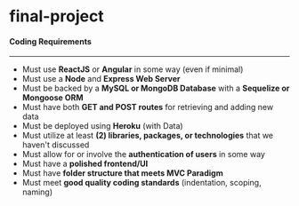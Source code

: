 # final-project

#### Coding Requirements
---

* Must use **ReactJS** or **Angular** in some way (even if minimal)
* Must use a **Node** and **Express Web Server**
* Must be backed by a **MySQL or MongoDB Database** with a **Sequelize or Mongoose ORM**
* Must have both **GET and POST routes** for retrieving and adding new data
* Must be deployed using **Heroku** (with Data)
* Must utilize at least **(2) libraries, packages, or technologies** that we haven't discussed
* Must allow for or involve the **authentication of users** in some way
* Must have a **polished frontend/UI**
* Must have **folder structure that meets MVC Paradigm**
* Must meet **good quality coding standards** (indentation, scoping, naming)